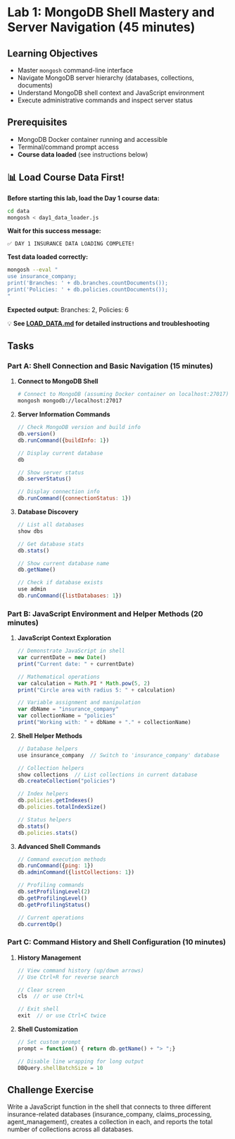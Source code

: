 # Lab 1: MongoDB Shell Mastery and Server Navigation (45 minutes)

## Learning Objectives
- Master `mongosh` command-line interface
- Navigate MongoDB server hierarchy (databases, collections, documents)
- Understand MongoDB shell context and JavaScript environment
- Execute administrative commands and inspect server status

## Prerequisites
- MongoDB Docker container running and accessible
- Terminal/command prompt access
- **Course data loaded** (see instructions below)

## 📊 Load Course Data First!

**Before starting this lab, load the Day 1 course data:**

```bash
cd data
mongosh < day1_data_loader.js
```

**Wait for this success message:**
```
✅ DAY 1 INSURANCE DATA LOADING COMPLETE!
```

**Test data loaded correctly:**
```bash
mongosh --eval "
use insurance_company;
print('Branches: ' + db.branches.countDocuments());
print('Policies: ' + db.policies.countDocuments());
"
```

**Expected output:** Branches: 2, Policies: 6

💡 **See [LOAD_DATA.md](../LOAD_DATA.md) for detailed instructions and troubleshooting**

## Tasks

### Part A: Shell Connection and Basic Navigation (15 minutes)
1. **Connect to MongoDB Shell**
   ```bash
   # Connect to MongoDB (assuming Docker container on localhost:27017)
   mongosh mongodb://localhost:27017

   ```

2. **Server Information Commands**
   ```javascript
   // Check MongoDB version and build info
   db.version()
   db.runCommand({buildInfo: 1})

   // Display current database
   db

   // Show server status
   db.serverStatus()

   // Display connection info
   db.runCommand({connectionStatus: 1})
   ```

3. **Database Discovery**
   ```javascript
   // List all databases
   show dbs

   // Get database stats
   db.stats()

   // Show current database name
   db.getName()

   // Check if database exists
   use admin
   db.runCommand({listDatabases: 1})
   ```

### Part B: JavaScript Environment and Helper Methods (20 minutes)
1. **JavaScript Context Exploration**
   ```javascript
   // Demonstrate JavaScript in shell
   var currentDate = new Date()
   print("Current date: " + currentDate)

   // Mathematical operations
   var calculation = Math.PI * Math.pow(5, 2)
   print("Circle area with radius 5: " + calculation)

   // Variable assignment and manipulation
   var dbName = "insurance_company"
   var collectionName = "policies"
   print("Working with: " + dbName + "." + collectionName)
   ```

2. **Shell Helper Methods**
   ```javascript
   // Database helpers
   use insurance_company  // Switch to 'insurance_company' database

   // Collection helpers
   show collections  // List collections in current database
   db.createCollection("policies")

   // Index helpers
   db.policies.getIndexes()
   db.policies.totalIndexSize()

   // Status helpers
   db.stats()
   db.policies.stats()
   ```

3. **Advanced Shell Commands**
   ```javascript
   // Command execution methods
   db.runCommand({ping: 1})
   db.adminCommand({listCollections: 1})

   // Profiling commands
   db.setProfilingLevel(2)
   db.getProfilingLevel()
   db.getProfilingStatus()

   // Current operations
   db.currentOp()
   ```

### Part C: Command History and Shell Configuration (10 minutes)
1. **History Management**
   ```javascript
   // View command history (up/down arrows)
   // Use Ctrl+R for reverse search

   // Clear screen
   cls  // or use Ctrl+L

   // Exit shell
   exit  // or use Ctrl+C twice
   ```

2. **Shell Customization**
   ```javascript
   // Set custom prompt
   prompt = function() { return db.getName() + "> ";}

   // Disable line wrapping for long output
   DBQuery.shellBatchSize = 10
   ```

## Challenge Exercise
Write a JavaScript function in the shell that connects to three different insurance-related databases (insurance_company, claims_processing, agent_management), creates a collection in each, and reports the total number of collections across all databases.